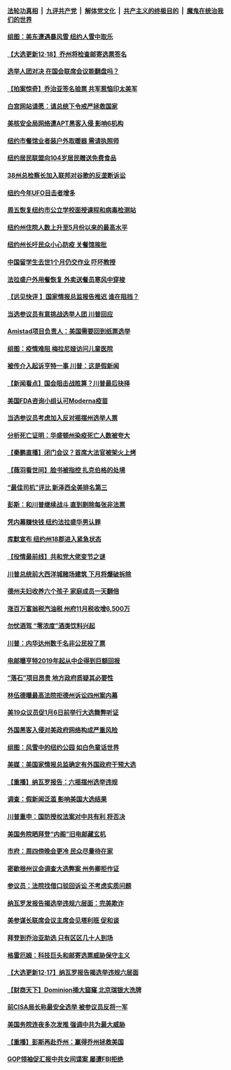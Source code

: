 

####  [法轮功真相](../../../../basic/blob/master/README.md?t=12181933) &nbsp;|&nbsp; [九评共产党](../../../../9ping.md/blob/master/README.md?t=12181933) &nbsp;|&nbsp; [解体党文化](../../../../jtdwh.md/blob/master/README.md?t=12181933)  &nbsp;|&nbsp; [共产主义的终极目的](../../../../gczydzjmd.md/blob/master/README.md?t=12181933) &nbsp;|&nbsp; [魔鬼在统治我们的世界](../../../../mgztzwmdsj.md/blob/master/README.md?t=12181933) 

#### [组图：美东遭遇暴风雪 纽约人雪中取乐](../pages/nsc412/n12629777.md?t=12181933) 

#### [【大选更新12·18】乔州将检查邮寄选票签名](../pages/nsc412/n12629751.md?t=12181933) 

#### [选举人团对决 在国会联席会议能翻盘吗？](../pages/nsc412/n12629629.md?t=12181933) 

#### [【拍案惊奇】乔治亚签名验票 共军惹恼印太美军](../pages/nsc412/n12629043.md?t=12181933) 

#### [白宫网站请愿：请总统下令戒严拯救国家](../pages/nsc412/n12629232.md?t=12181933) 

#### [美核安全局网络遭APT黑客入侵 影响6机构](../pages/nsc412/n12628408.md?t=12181933) 

#### [纽约市餐馆业者装户外取暖器 需请执照师](../pages/nsc412/n12629145.md?t=12181933) 

#### [纽约居民联盟向104岁居民赠送免费食品](../pages/nsc412/n12629220.md?t=12181933) 

#### [38州总检察长加入联邦对谷歌的反垄断诉讼](../pages/nsc412/n12629157.md?t=12181933) 

#### [纽约今年UFO目击者增多](../pages/nsc412/n12629226.md?t=12181933) 

#### [周五恢复纽约市公立学校面授课程和病毒检测站](../pages/nsc412/n12629154.md?t=12181933) 

#### [纽约州住院人数上升至5月份以来的最高水平](../pages/nsc412/n12629152.md?t=12181933) 

#### [纽约州长吁民众小心防疫 关餐馆挨批](../pages/nsc412/n12629228.md?t=12181933) 

#### [中国留学生去世1个月仍交作业 吓坏教授](../pages/nsc412/n12629150.md?t=12181933) 

#### [法拉盛户外用餐恢复 外卖送餐员寒风中穿梭](../pages/nsc412/n12629132.md?t=12181933) 

#### [【远见快评 】国家情报总监报告推迟 谁在阻挡？](../pages/nsc412/n12628980.md?t=12181933) 

#### [当选参议员有意挑战选举人团 川普回应](../pages/nsc412/n12629029.md?t=12181933) 

#### [Amistad项目负责人：美国需要回到纸票选举](../pages/nsc412/n12629099.md?t=12181933) 

#### [组图：疫情难阻 梅拉尼娅访问儿童医院](../pages/nsc412/n12627629.md?t=12181933) 

#### [被传介入起诉亨特一事 川普：这是假新闻](../pages/nsc412/n12628908.md?t=12181933) 

#### [【新闻看点】国会阻击战胜算？川普最后抉择](../pages/nsc412/n12628549.md?t=12181933) 

#### [美国FDA咨询小组认可Moderna疫苗](../pages/nsc412/n12628808.md?t=12181933) 

#### [当选参议员考虑加入反对摇摆州选举人票](../pages/nsc412/n12628749.md?t=12181933) 

#### [分析死亡证明：华盛顿州染疫死亡人数被夸大](../pages/nsc412/n12628797.md?t=12181933) 

#### [【秦鹏直播】闭门会议？首席大法官被架火上烤](../pages/nsc412/n12628817.md?t=12181933) 

#### [【薇羽看世间】脸书被指控 扎克伯格的处境](../pages/nsc412/n12628256.md?t=12181933) 

#### [“最佳司机”评比 新泽西全美排名第三](../pages/nsc412/n12628714.md?t=12181933) 

#### [彭斯：和川普继续战斗 直到剔除每张非法票](../pages/nsc412/n12628599.md?t=12181933) 

#### [凭内幕赚快钱 纽约法拉盛华男认罪](../pages/nsc412/n12628457.md?t=12181933) 

#### [库默宣布 纽约州18郡进入紧急状态](../pages/nsc412/n12628546.md?t=12181933) 

#### [【役情最前线】共和党大佬变节之谜](../pages/nsc412/n12628179.md?t=12181933) 

#### [川普总统前大西洋城赌场建筑 下月将爆破拆除](../pages/nsc412/n12628690.md?t=12181933) 

#### [德州夫妇收养六个孩子 家庭成员一天翻倍](../pages/nsc412/n12627783.md?t=12181933) 

#### [涨百万富翁税汽油税 州府11月税收增6,500万](../pages/nsc412/n12628663.md?t=12181933) 

#### [勿忧酒驾  “零浓度”酒类饮料兴起](../pages/nsc412/n12628633.md?t=12181933) 

#### [川普：内华达州数千名非公民投了票](../pages/nsc412/n12628293.md?t=12181933) 

#### [电邮曝亨特2019年起从中企得到巨额回报](../pages/nsc412/n12628221.md?t=12181933) 

#### [“落石”项目昂贵  地方政府质疑其必要性](../pages/nsc412/n12628558.md?t=12181933) 

#### [林伍德曝最高法院拒德州诉讼四州案内幕](../pages/nsc412/n12628480.md?t=12181933) 

#### [美19众议员促1月6日前举行大选舞弊听证](../pages/nsc412/n12628240.md?t=12181933) 

#### [外国黑客入侵对美政府网络构成严重风险](../pages/nsc412/n12628359.md?t=12181933) 

#### [组图：风雪中的纽约公园 如白色童话世界](../pages/nsc412/n12628312.md?t=12181933) 

#### [美媒：美国家情报总监确定有外国政府干预大选](../pages/nsc412/n12628367.md?t=12181933) 

#### [【重播】纳瓦罗报告：六摇摆州选举违规](../pages/nsc412/n12628425.md?t=12181933) 

#### [调查：假新闻泛滥 影响美国大选结果](../pages/nsc412/n12628358.md?t=12181933) 

#### [川普重申：国防授权法案对中共有利 将否决](../pages/nsc412/n12628122.md?t=12181933) 

#### [美国务院晒拜登“内阁”旧电邮藏玄机](../pages/nsc412/n12626474.md?t=12181933) 

#### [市府：周四傍晚会更冷 民众尽量待在家](../pages/nsc412/n12628250.md?t=12181933) 

#### [密歇根州议会调查大选弊案 州务卿拒作证](../pages/nsc412/n12628086.md?t=12181933) 

#### [参议员：法院找借口驳回诉讼 不考虑实质问题](../pages/nsc412/n12628181.md?t=12181933) 

#### [纳瓦罗发报告揭选举违规六层面：完美欺诈](../pages/nsc412/n12628200.md?t=12181933) 

#### [美参谋长联席会议主席会见塔利班 促和谈](../pages/nsc412/n12628088.md?t=12181933) 

#### [拜登到乔治亚助选 只有区区几十人到场](../pages/nsc412/n12628098.md?t=12181933) 

#### [格雷厄姆：科技巨头和邮寄选票威胁保守主义](../pages/nsc412/n12628158.md?t=12181933) 

#### [【大选更新12·17】纳瓦罗报告揭选举违规六层面](../pages/nsc412/n12627085.md?t=12181933) 

#### [【财商天下】Dominion捅大窟窿 北京瑞银大洗牌](../pages/nsc412/n12628103.md?t=12181933) 

#### [前CISA局长称最安全选举 被参议员反将一军](../pages/nsc412/n12627910.md?t=12181933) 

#### [美国务院连夜多次发推 强调中共为最大威胁](../pages/nsc412/n12628015.md?t=12181933) 

#### [【重播】彭斯再赴乔州：赢得乔州拯救美国](../pages/nsc412/n12627906.md?t=12181933) 

#### [GOP领袖促汇报中共女间谍案 屡遭FBI拒绝](../pages/nsc412/n12627965.md?t=12181933) 

